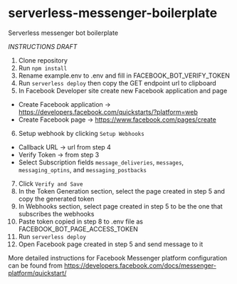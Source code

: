 # serverless-messenger-boilerplate
Serverless messenger bot boilerplate

_INSTRUCTIONS DRAFT_

1. Clone repository
2. Run `npm install`
3. Rename example.env to .env and fill in FACEBOOK_BOT_VERIFY_TOKEN
4. Run `serverless deploy` then copy the GET endpoint url to clipboard
5. In Facebook Developer site create new Facebook application and page
  * Create Facebook application -> https://developers.facebook.com/quickstarts/?platform=web
  * Create Facebook page -> https://www.facebook.com/pages/create
6. Setup webhook by clicking `Setup Webhooks`
  * Callback URL -> url from step 4
  * Verify Token -> from step 3
  * Select Subscription fields `message_deliveries`, `messages`, `messaging_optins`, and `messaging_postbacks`
7. Click `Verify and Save`
8. In the Token Generation section, select the page created in step 5 and copy the generated token
9. In Webhooks section, select page created in step 5 to be the one that subscribes the webhooks
10. Paste token copied in step 8 to .env file as FACEBOOK_BOT_PAGE_ACCESS_TOKEN
11. Run `serverless deploy`
12. Open Facebook page created in step 5 and send message to it

More detailed instructions for Facebook Messenger platform configuration can be found from https://developers.facebook.com/docs/messenger-platform/quickstart/
